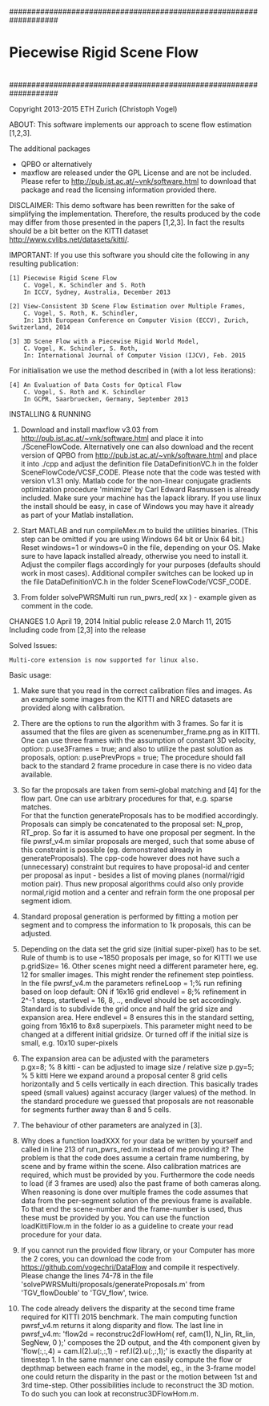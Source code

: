 ###################################################################
#                                                                 #
#                 Piecewise Rigid Scene Flow                      #
#                                                                 #
###################################################################

Copyright 2013-2015 ETH Zurich (Christoph Vogel)


ABOUT:
This software implements our approach to scene flow estimation [1,2,3].


The additional packages
 - QPBO
 or alternatively
 - maxflow
are released under the GPL License and are not be included.
Please refer to http://pub.ist.ac.at/~vnk/software.html to download that 
package and read the licensing information provided there.




DISCLAIMER:
This demo software has been rewritten for the sake of simplifying the
implementation. Therefore, the results produced by the code may differ
from those presented in the papers [1,2,3]. In fact the results should be 
a bit better on the KITTI dataset http://www.cvlibs.net/datasets/kitti/.

IMPORTANT:
If you use this software you should cite the following in any resulting publication:

    [1] Piecewise Rigid Scene Flow
        C. Vogel, K. Schindler and S. Roth
        In ICCV, Sydney, Australia, December 2013
		
    [2] View-Consistent 3D Scene Flow Estimation over Multiple Frames, 
		C. Vogel, S. Roth, K. Schindler, 
		In: 13th European Conference on Computer Vision (ECCV), Zurich, Switzerland, 2014

    [3] 3D Scene Flow with a Piecewise Rigid World Model, 
	    C. Vogel, K. Schindler, S. Roth, 
    	In: International Journal of Computer Vision (IJCV), Feb. 2015
	
For initialisation we use the method described in (with a lot less iterations):

    [4] An Evaluation of Data Costs for Optical Flow
        C. Vogel, S. Roth and K. Schindler
        In GCPR, Saarbruecken, Germany, September 2013


INSTALLING & RUNNING

1.	Download and install maxflow v3.03 from 
	http://pub.ist.ac.at/~vnk/software.html 
	and place it into ./SceneFlowCode.
	Alternatively one can also download and the recent version of QPBO 
	from http://pub.ist.ac.at/~vnk/software.html
	and place it into ./cpp
	and adjust the definition file DataDefinitionVC.h in the folder
	SceneFlowCode/VCSF_CODE.
	Please note that the code was tested with version v1.31 only. 
	Matlab code for the non-linear conjugate gradients optimization 
	procedure 'minimize' by Carl Edward Rasmussen is already included. 
	Make sure your machine has the lapack library. If you use linux
	the install should be easy, in case of Windows you may have it 
	already as part of your Matlab installation. 
	
	
2.	Start MATLAB and run compileMex.m to build the utilities binaries.
	(This step can be omitted if you are using Windows 64 bit or Unix 64 bit.)
	Reset windows=1 or windows=0 in the file, depending on your OS.
	Make sure to have lapack installed already, otherwise you need to 
	install it. 
	Adjust the compiler flags accordingly for your purposes 
	(defaults should work in most cases). 
	Additional compiler switches can be looked up in the file 
	DataDefinitionVC.h in the folder SceneFlowCode/VCSF_CODE.

	
3.	From folder solvePWRSMulti run run_pwrs_red( xx ) - 
	example given as comment in the code.

	
CHANGES
	1.0		April 19, 2014	Initial public release
	2.0		March 11, 2015	Including code from [2,3] into the release
	

Solved Issues:	

	Multi-core extension is now supported for linux also. 
	
Basic usage:

1.	Make sure that you read in the correct calibration files and images.
    As an example some images from the KITTI and NREC datasets are provided 
    along with calibration.

2. 	There are the options to run the algorithm with 3 frames. 
	So far it is assumed that the files are given as scenenumber_frame.png 
	as in KITTI. One can use three frames with the assumption of constant 
	3D velocity, 
	option: 
	p.use3Frames   = true; 
	and also to utilize the past solution as proposals, option:
	p.usePrevProps = true; 
	The procedure should fall back to the standard 2 frame procedure in 
	case there is no video data available.

3. 	So far the proposals are taken from semi-global matching and [4] for the 
	flow part.
	One can use arbitrary procedures for that, e.g. sparse matches.   
	For that the function generateProposals has to be modified accordingly.
	Proposals can simply be concatenated to the proposal set: N_prop, RT_prop.
	So far it is assumed to have one proposal per segment.
	In the file pwrsf_v4.m similar proposals are merged, such that some 
	abuse of this constraint is possible (eg. demonstrated already in 
	generateProposals).
	The cpp-code however does not have such a (unnecessary) constraint but requires
	to have proposal-id and center per proposal as input - besides a list of moving 
	planes (normal/rigid motion pair). 
	Thus new proposal algorithms could also only provide normal,rigid motion and 
	a center and refrain form the one proposal per segment idiom.
   
4. 	Standard proposal generation is performed by fitting a motion per segment 
	and to compress the information to 1k proposals, this can be adjusted.
   
5. 	Depending on the data set the grid size (initial super-pixel) has to be set.
	Rule of thumb is to use ~1850 proposals per image, so for KITTI we use
	p.gridSize= 16. 
	Other scenes might need a different parameter here, eg. 12 for 
	smaller images. This might render the refinement step pointless.
	In the file pwrsf_v4.m the parameters 
	refineLoop = 1;% run refining based on loop default: ON  if 16x16 grid
	endlevel   = 8;% refinement in 2^-1 steps, startlevel = 16, 8, .., 
	endlevel should be set accordingly.
	Standard is to subdivide the grid once and half the grid size and 
	expansion area. Here endlevel = 8 ensures this in the standard setting, 
	going from 16x16 to 8x8 superpixels. 
	This parameter might need to be changed at a different initial gridsize.
	Or turned off if the initial size is small, e.g. 10x10 super-pixels
   
6.	The expansion area can be adjusted with the parameters   
	p.gx=8; % 8 kitti - can be adjusted to image size / relative size
	p.gy=5; % 5 kitti
	Here we expand around a proposal center 8 grid cells horizontally and 5
	cells vertically in each direction. This basically trades speed (small values)
	against accuracy (larger values) of the method. 
	In the standard procedure we guessed that proposals are not reasonable for 
	segments further away than 8 and 5 cells.

7.	The behaviour of other parameters are analyzed in [3].  

8.	Why does a function loadXXX for your data be written by yourself and called
	in line 213 of run_pwrs_red.m instead of me providing it?
	The problem is that the code does assume a certain frame numbering, by scene
	and by frame within the scene. Also calibration matrices are required, which 
	must be provided by you. Furthermore the code needs to load 
	(if 3 frames are used) also the past frame of both cameras along. 
	When reasoning is done over multiple frames the code assumes that data from 
	the per-segment solution of the previous frame is available. 
	To that end the scene-number and the frame-number is used, 
	thus these must be provided by you. You can use the function loadKittiFlow.m 
	in the folder io as a guideline to create your read procedure for your data. 
	
9.	If you cannot run the provided flow library, or your Computer has more the 2 
	cores, you can download the code from https://github.com/vogechri/DataFlow 
	and compile it respectively. 
	Please change the lines 74-78 in the file 
	'solvePWRSMulti/proposals/generateProposals.m' 
	from 'TGV_flowDouble' to 'TGV_flow', twice.
	
10.	The code already delivers the disparity at the second time frame required for
	KITTI 2015 benchmark. The main computing function pwrsf_v4.m returns it along
	disparity and flow. The last line in pwrsf_v4.m:
	'flow2d =  reconstruc2dFlowHom( ref, cam(1), N_lin, Rt_lin, SegNew, 0 );'
	composes the 2D output, and the 4th component given by
	'flow(:,:,4) = cam.I(2).u(:,:,1) - ref.I(2).u(:,:,1);'
	is exactly the disparity at timestep 1.
	In the same manner one can easily compute the flow or depthmap between each frame 
	in the model, eg., in the 3-frame model one could return the disparity in the past
	or the motion between 1st and 3rd time-step. Other possibilities include to 
	reconstruct the 3D motion. To do such you can look at reconstruc3DFlowHom.m.
